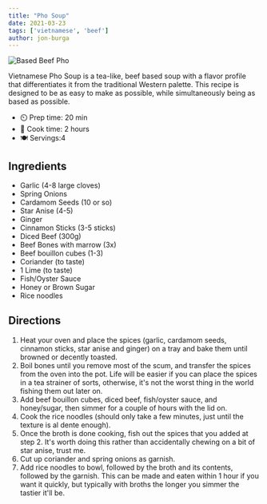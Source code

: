 ```yaml
---
title: "Pho Soup"
date: 2021-03-23
tags: ['vietnamese', 'beef']
author: jon-burga
---
```


![Based Beef Pho](/pix/pho-soup.webp)

Vietnamese Pho Soup is a tea-like, beef based soup with a flavor profile that differentiates it from the traditional
Western palette. This recipe is designed to be as easy to make as possible, while simultaneously being as based as
possible.

- ⏲️ Prep time: 20 min
- 🍳 Cook time: 2 hours
- 🍽️ Servings:4

## Ingredients

- Garlic (4-8 large cloves)
- Spring Onions
- Cardamom Seeds (10 or so)
- Star Anise (4-5)
- Ginger
- Cinnamon Sticks (3-5 sticks)
- Diced Beef (300g)
- Beef Bones with marrow (3x)
- Beef bouillon cubes (1-3)
- Coriander (to taste)
- 1 Lime (to taste)
- Fish/Oyster Sauce
- Honey or Brown Sugar
- Rice noodles

## Directions

1. Heat your oven and place the spices (garlic, cardamom seeds, cinnamon sticks, star anise and ginger) on a tray and
   bake them until browned or decently toasted.
2. Boil bones until you remove most of the scum, and transfer the spices from the oven into the pot. Life will be easier
   if you can place the spices in a tea strainer of sorts, otherwise, it's not the worst thing in the world fishing them
   out later on.
3. Add beef bouillon cubes, diced beef, fish/oyster sauce, and honey/sugar, then simmer for a couple of hours with the
   lid on.
4. Cook the rice noodles (should only take a few minutes, just until the texture is al dente enough).
5. Once the broth is done cooking, fish out the spices that you added at step 2. It's worth doing this rather than
   accidentally chewing on a bit of star anise, trust me.
6. Cut up coriander and spring onions as garnish.
7. Add rice noodles to bowl, followed by the broth and its contents, followed by the garnish. This can be made and eaten
   within 1 hour if you want it quickly, but typically with broths the longer you simmer the tastier it'll be.
